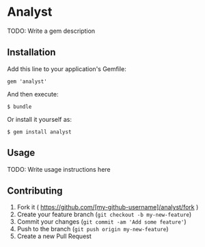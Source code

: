 # Analyst

TODO: Write a gem description

## Installation

Add this line to your application's Gemfile:

    gem 'analyst'

And then execute:

    $ bundle

Or install it yourself as:

    $ gem install analyst

## Usage

TODO: Write usage instructions here

## Contributing

1. Fork it ( https://github.com/[my-github-username]/analyst/fork )
2. Create your feature branch (`git checkout -b my-new-feature`)
3. Commit your changes (`git commit -am 'Add some feature'`)
4. Push to the branch (`git push origin my-new-feature`)
5. Create a new Pull Request
